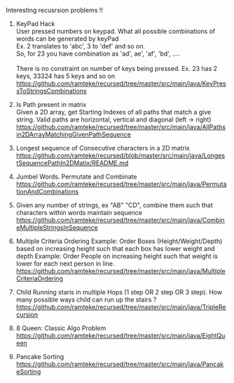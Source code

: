 
Interesting recusrsion problems !!

1. KeyPad Hack<br>
		User pressed numbers on keypad. What all possible combinations of words can be generated by keyPad<br>
		Ex. 2 translates to 'abc',  3 to 'def' and so on.<br>
		So, for 23 you have combination as 'ad', ae', 'af', 'bd', ....<br><br>
		There is no constraint on number of keys being pressed. Ex. 23 has 2 keys, 33324 has 5 keys and so on
		https://github.com/ramteke/recursed/tree/master/src/main/java/KeyPressToStringsCombinations
		

2. Is Path present in matrix<br>
		Given a 2D array, get Starting Indexes of all paths that match a give string.
		Valid paths are horizontal, vertical and diagonal (left -> right)
		https://github.com/ramteke/recursed/tree/master/src/main/java/AllPathsin2DArrayMatchingGivenPathSequence
		
3. Longest sequence of Consecutive characters in a 2D matrix<br>
                https://github.com/ramteke/recursed/blob/master/src/main/java/LongestSequencePathIn2DMatix/README.md

4. Jumbel Words. Permutate and Combinate
		https://github.com/ramteke/recursed/tree/master/src/main/java/PermutationAndCombinations
		
5. Given any number of strings, ex "AB" "CD", combine them such that characters within words maintain sequence
		https://github.com/ramteke/recursed/tree/master/src/main/java/CombineMultipleStringsInSequence
		
6. Multiple Criteria Ordering
        Example: Order Boxes (Height/Weight/Depth) based on increasing height such that each box has lower weight and depth
        Example: Order People on increasing height such that weight is lower for each next person in line.
		https://github.com/ramteke/recursed/tree/master/src/main/java/MultipleCriteriaOrdering

7. Child Running staris in multiple Hops (1 step OR 2 step OR 3 step). How many possible ways child can run up the stairs ?<br>
        https://github.com/ramteke/recursed/tree/master/src/main/java/TripleRecursion


7. 8 Queen: Classic Algo Problem<br>
        https://github.com/ramteke/recursed/tree/master/src/main/java/EightQueen

8. Pancake Sorting
        https://github.com/ramteke/recursed/tree/master/src/main/java/PancakeSorting
